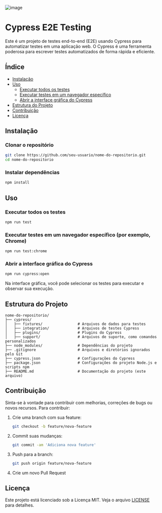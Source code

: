 
![image](https://github.com/JCarvalhoQA/ArcelorMittal-Cypress-e2e/assets/173073444/4a06a895-c5b0-45b3-8b7d-53b000b4a1b3)


# Cypress E2E Testing

Este é um projeto de testes end-to-end (E2E) usando Cypress para automatizar testes em uma aplicação web. O Cypress é uma ferramenta poderosa para escrever testes automatizados de forma rápida e eficiente.

## Índice

- [Instalação](#instalação)
- [Uso](#uso)
  - [Executar todos os testes](#executar-todos-os-testes)
  - [Executar testes em um navegador específico](#executar-testes-em-um-navegador-específico)
  - [Abrir a interface gráfica do Cypress](#abrir-a-interface-gráfica-do-cypress)
- [Estrutura do Projeto](#estrutura-do-projeto)
- [Contribuição](#contribuição)
- [Licença](#licença)

## Instalação

### Clonar o repositório

```bash
git clone https://github.com/seu-usuario/nome-do-repositorio.git
cd nome-do-repositorio
```

### Instalar dependências

```bash
npm install
```

## Uso

### Executar todos os testes

```bash
npm run test
```

### Executar testes em um navegador específico (por exemplo, Chrome)

```bash
npm run test:chrome
```

### Abrir a interface gráfica do Cypress

```bash
npm run cypress:open
```

Na interface gráfica, você pode selecionar os testes para executar e observar sua execução.

## Estrutura do Projeto

```plaintext
nome-do-repositorio/
├── cypress/
│   ├── fixtures/                # Arquivos de dados para testes
│   ├── integration/             # Arquivos de testes Cypress
│   ├── plugins/                 # Plugins do Cypress
│   ├── support/                 # Arquivos de suporte, como comandos personalizados
├── node_modules/                # Dependências do projeto
├── .gitignore                   # Arquivos e diretórios ignorados pelo Git
├── cypress.json                 # Configurações do Cypress
├── package.json                 # Configurações do projeto Node.js e scripts npm
├── README.md                    # Documentação do projeto (este arquivo)
```

## Contribuição

Sinta-se à vontade para contribuir com melhorias, correções de bugs ou novos recursos. Para contribuir:

1. Crie uma branch com sua feature:
    ```bash
    git checkout -b feature/nova-feature
    ```
2. Commit suas mudanças:
    ```bash
    git commit -am 'Adiciona nova feature'
    ```
3. Push para a branch:
    ```bash
    git push origin feature/nova-feature
    ```
4. Crie um novo Pull Request

## Licença

Este projeto está licenciado sob a Licença MIT. Veja o arquivo [LICENSE](LICENSE) para detalhes.
